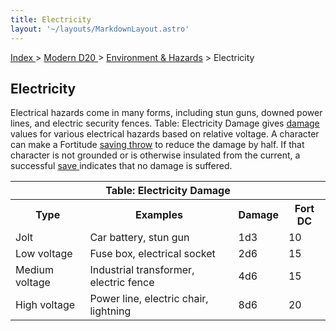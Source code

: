 ```yaml
---
title: Electricity
layout: '~/layouts/MarkdownLayout.astro'
---
```


[ Index ](/) > [ Modern D20 ](/modern.d20.srd) > [ Environment & Hazards](/modern.d20.srd/environment.hazards) > Electricity

##  Electricity

Electrical hazards come in many forms, including stun guns, downed power
lines, and electric security fences. Table: Electricity Damage gives [ damage](/modern.d20.srd/combat/damage) values for various electrical hazards based
on relative voltage. A character can make a Fortitude [ saving throw](/modern.d20.srd/basics/saving.throws) to reduce the damage by half. If that
character is not grounded or is otherwise insulated from the current, a
successful [ save ](/modern.d20.srd/basics/saving.throws) indicates that no
damage is suffered.


<table> <tr> <th colspan="4"> Table: Electricity Damage </th> </tr> <tr> <th> Type </th> <th> Examples </th> <th> Damage </th> <th> Fort DC </th> </tr> <tr> <td> Jolt </td> <td> Car battery, stun gun </td> <td> 1d3 </td> <td> 10 </td> </tr> <tr class="shaded"> <td> Low voltage </td> <td> Fuse box, electrical socket </td> <td> 2d6 </td> <td> 15 </td> </tr> <tr> <td> Medium voltage </td> <td> Industrial transformer, electric fence </td> <td> 4d6 </td> <td> 15 </td> </tr> <tr class="shaded"> <td> High voltage </td> <td> Power line, electric chair, lightning </td> <td> 8d6 </td> <td> 20 </td> </tr> </table>


